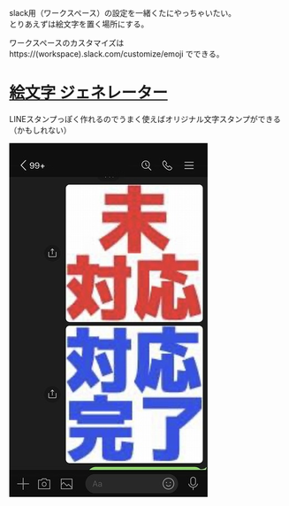 slack用（ワークスペース）の設定を一緒くたにやっちゃいたい。<br>
とりあえずは絵文字を置く場所にする。

ワークスペースのカスタマイズは https://(workspace).slack.com/customize/emoji でできる。

# [絵文字 ジェネレーター](https://emoji-gen.ninja/)
LINEスタンプっぽく作れるのでうまく使えばオリジナル文字スタンプができる（かもしれない）

![LINEで貼ってみた](line.jpg)
